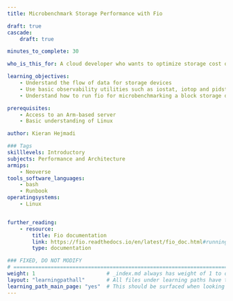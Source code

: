 ```yaml
---
title: Microbenchmark Storage Performance with Fio

draft: true
cascade:
    draft: true

minutes_to_complete: 30

who_is_this_for: A cloud developer who wants to optimize storage cost or performance of their application. Developers who want to uncover potential storage-bound bottlenecks or changes when migrating an application to a different platform. 

learning_objectives: 
    - Understand the flow of data for storage devices 
    - Use basic observability utilities such as iostat, iotop and pidstat
    - Understand how to run fio for microbenchmarking a block storage device

prerequisites:
    - Access to an Arm-based server
    - Basic understanding of Linux

author: Kieran Hejmadi

### Tags
skilllevels: Introductory
subjects: Performance and Architecture
armips:
    - Neoverse
tools_software_languages:
    - bash
    - Runbook
operatingsystems:
    - Linux


further_reading:
    - resource:
        title: Fio documentation
        link: https://fio.readthedocs.io/en/latest/fio_doc.html#running-fio
        type: documentation

### FIXED, DO NOT MODIFY
# ================================================================================
weight: 1                       # _index.md always has weight of 1 to order correctly
layout: "learningpathall"       # All files under learning paths have this same wrapper
learning_path_main_page: "yes"  # This should be surfaced when looking for related content. Only set for _index.md of learning path content.
---
```

